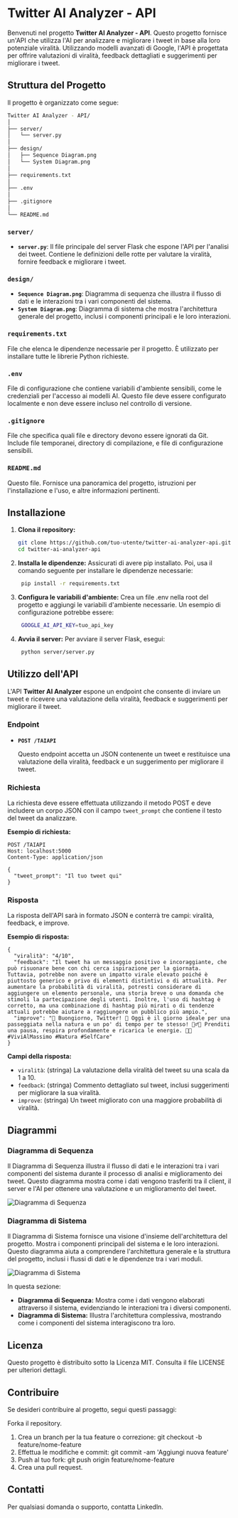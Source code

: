 # Twitter AI Analyzer - API

Benvenuti nel progetto **Twitter AI Analyzer - API**. Questo progetto fornisce un'API che utilizza l'AI per analizzare e migliorare i tweet in base alla loro potenziale viralità. Utilizzando modelli avanzati di Google, l'API è progettata per offrire valutazioni di viralità, feedback dettagliati e suggerimenti per migliorare i tweet.

## Struttura del Progetto

Il progetto è organizzato come segue:
 ```bash
Twitter AI Analyzer - API/
│
├── server/
│   └── server.py
│
├── design/
│   ├── Sequence Diagram.png
│   └── System Diagram.png
│
├── requirements.txt
│
├── .env
│
├── .gitignore
│
└── README.md
```

### `server/`
- **`server.py`**: Il file principale del server Flask che espone l'API per l'analisi dei tweet. Contiene le definizioni delle rotte per valutare la viralità, fornire feedback e migliorare i tweet.

### `design/`
- **`Sequence Diagram.png`**: Diagramma di sequenza che illustra il flusso di dati e le interazioni tra i vari componenti del sistema.
- **`System Diagram.png`**: Diagramma di sistema che mostra l'architettura generale del progetto, inclusi i componenti principali e le loro interazioni.

### `requirements.txt`
File che elenca le dipendenze necessarie per il progetto. È utilizzato per installare tutte le librerie Python richieste.

### `.env`
File di configurazione che contiene variabili d'ambiente sensibili, come le credenziali per l'accesso ai modelli AI. Questo file deve essere configurato localmente e non deve essere incluso nel controllo di versione.

### `.gitignore`
File che specifica quali file e directory devono essere ignorati da Git. Include file temporanei, directory di compilazione, e file di configurazione sensibili.

### `README.md`
Questo file. Fornisce una panoramica del progetto, istruzioni per l'installazione e l'uso, e altre informazioni pertinenti.

## Installazione

1. **Clona il repository:**

   ```bash
   git clone https://github.com/tuo-utente/twitter-ai-analyzer-api.git
   cd twitter-ai-analyzer-api
2. **Installa le dipendenze:**
    Assicurati di avere pip installato. Poi, usa il comando seguente per installare le dipendenze necessarie:
   ```bash
    pip install -r requirements.txt
    ```
3. **Configura le variabili d'ambiente:**
  Crea un file .env nella root del progetto e aggiungi le variabili d'ambiente necessarie. Un esempio di configurazione potrebbe essere:
   ```bash
    GOOGLE_AI_API_KEY=tuo_api_key
    ```
4. **Avvia il server:**
  Per avviare il server Flask, esegui:


   ```bash
    python server/server.py
    ```
## Utilizzo dell'API

L'API **Twitter AI Analyzer** espone un endpoint che consente di inviare un tweet e ricevere una valutazione della viralità, feedback e suggerimenti per migliorare il tweet.

### Endpoint

- **`POST /TAIAPI`**

  Questo endpoint accetta un JSON contenente un tweet e restituisce una valutazione della viralità, feedback e un suggerimento per migliorare il tweet.

### Richiesta

La richiesta deve essere effettuata utilizzando il metodo POST e deve includere un corpo JSON con il campo `tweet_prompt` che contiene il testo del tweet da analizzare.

**Esempio di richiesta:**

```http
POST /TAIAPI
Host: localhost:5000
Content-Type: application/json

{
  "tweet_prompt": "Il tuo tweet qui"
}
```
### Risposta
La risposta dell'API sarà in formato JSON e conterrà tre campi: viralità, feedback, e improve.

**Esempio di risposta:**
```http
{
  "viralità": "4/10",
  "feedback": "Il tweet ha un messaggio positivo e incoraggiante, che può risuonare bene con chi cerca ispirazione per la giornata. Tuttavia, potrebbe non avere un impatto virale elevato poiché è piuttosto generico e privo di elementi distintivi o di attualità. Per aumentare la probabilità di viralità, potresti considerare di aggiungere un elemento personale, una storia breve o una domanda che stimoli la partecipazione degli utenti. Inoltre, l'uso di hashtag è corretto, ma una combinazione di hashtag più mirati o di tendenze attuali potrebbe aiutare a raggiungere un pubblico più ampio.",
  "improve": "🌟 Buongiorno, Twitter! 🌟 Oggi è il giorno ideale per una passeggiata nella natura e un po' di tempo per te stesso! 🚶‍♂️🌳 Prenditi una pausa, respira profondamente e ricarica le energie. 💚✨ #ViviAlMassimo #Natura #SelfCare"
}
```
**Campi della risposta:**
- `viralità`: (stringa) La valutazione della viralità del tweet su una scala da 1 a 10.
- `feedback`: (stringa) Commento dettagliato sul tweet, inclusi suggerimenti per migliorare la sua viralità.
- `improve`: (stringa) Un tweet migliorato con una maggiore probabilità di viralità.

## Diagrammi

### Diagramma di Sequenza

Il Diagramma di Sequenza illustra il flusso di dati e le interazioni tra i vari componenti del sistema durante il processo di analisi e miglioramento dei tweet. Questo diagramma mostra come i dati vengono trasferiti tra il client, il server e l'AI per ottenere una valutazione e un miglioramento del tweet.

![Diagramma di Sequenza](design/Sequence%20Diagram.png)

### Diagramma di Sistema

Il Diagramma di Sistema fornisce una visione d'insieme dell'architettura del progetto. Mostra i componenti principali del sistema e le loro interazioni. Questo diagramma aiuta a comprendere l'architettura generale e la struttura del progetto, inclusi i flussi di dati e le dipendenze tra i vari moduli.

![Diagramma di Sistema](design/System%20Diagram.png)

In questa sezione:
- **Diagramma di Sequenza:** Mostra come i dati vengono elaborati attraverso il sistema, evidenziando le interazioni tra i diversi componenti.
- **Diagramma di Sistema:** Illustra l'architettura complessiva, mostrando come i componenti del sistema interagiscono tra loro.
## Licenza
Questo progetto è distribuito sotto la Licenza MIT. Consulta il file LICENSE per ulteriori dettagli.

## Contribuire
Se desideri contribuire al progetto, segui questi passaggi:

Forka il repository.
1. Crea un branch per la tua feature o correzione: git checkout -b feature/nome-feature
2. Effettua le modifiche e commit: git commit -am 'Aggiungi nuova feature'
3. Push al tuo fork: git push origin feature/nome-feature
4. Crea una pull request.
## Contatti
Per qualsiasi domanda o supporto, contatta Linkedln.
